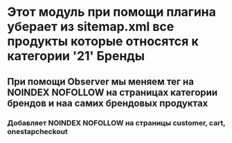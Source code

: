 # Этот модуль при помощи плагина уберает из sitemap.xml все продукты которые относятся к категории '21' Бренды
## При помощи Observer мы  меняем тег на NOINDEX NOFOLLOW на страницах категории брендов и наа самих брендовых продуктах
### Добавляет NOINDEX NOFOLLOW на страницы customer, cart, onestapcheckout

